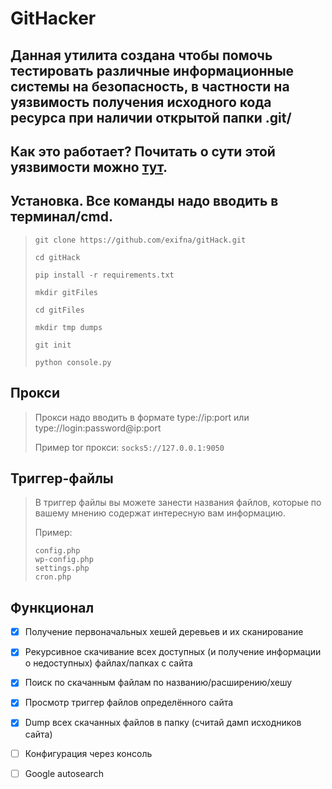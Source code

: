# GitHacker

## Данная утилита создана чтобы помочь тестировать различные информационные системы на безопасность, в частности на уязвимость получения исходного кода ресурса при наличии открытой папки .git/

## Как это работает? Почитать о сути этой уязвимости можно [тут](https://medium.com/nuances-of-programming/%D0%BF%D1%80%D0%BE%D1%81%D1%82%D0%BE%D0%B9-%D1%81%D0%BF%D0%BE%D1%81%D0%BE%D0%B1-%D0%B2%D0%B7%D0%BB%D0%BE%D0%BC%D0%B0-%D1%81%D0%B0%D0%B9%D1%82%D0%B0-%D0%B4%D0%BB%D1%8F-%D0%BF%D0%BE%D0%BB%D1%83%D1%87%D0%B5%D0%BD%D0%B8%D1%8F-%D0%B5%D0%B3%D0%BE-git-%D0%B4%D0%B0%D0%BD%D0%BD%D1%8B%D1%85-5beed20619ee).

## Установка. Все команды надо вводить в терминал/cmd.

> `git clone https://github.com/exifna/gitHack.git`
> 
> `cd gitHack`
> 
> `pip install -r requirements.txt`
> 
> `mkdir gitFiles`
> 
> `cd gitFiles`
> 
> `mkdir tmp dumps`
> 
> `git init`
> 
> `python console.py`

## Прокси

> Прокси надо вводить в формате type://ip:port или type://login:password@ip:port
> 
> Пример tor прокси: `socks5://127.0.0.1:9050`

## Триггер-файлы
> В триггер файлы вы можете занести названия файлов, которые по вашему мнению содержат интересную вам информацию.
> 
> Пример:
> ```
> config.php
> wp-config.php
> settings.php
> cron.php 
> ```


## Функционал
- [x] Получение первоначальных хешей деревьев и их сканирование
- [x] Рекурсивное скачивание всех доступных (и получение информации о недоступных) файлах/папках с сайта 
- [x] Поиск по скачанным файлам по названию/расширению/хешу
- [x] Просмотр триггер файлов определённого сайта
- [x] Dump всех скачанных файлов в папку (считай дамп исходников сайта)
- [ ] Конфигурация через консоль
- [ ] Google autosearch








